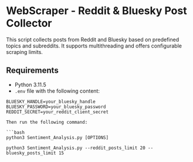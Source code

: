 #  WebScraper - Reddit & Bluesky Post Collector

This script collects posts from Reddit and Bluesky based on predefined topics and subreddits. It supports multithreading and offers configurable scraping limits.

##  Requirements

- Python 3.11.5
- `.env` file with the following content:

```env
BLUESKY_HANDLE=your_bluesky_handle
BLUESKY_PASSWORD=your_bluesky_password
REDDIT_SECRET=your_reddit_client_secret

Then run the following command:

```bash
python3 Sentiment_Analysis.py [OPTIONS]

python3 Sentiment_Analysis.py --reddit_posts_limit 20 --bluesky_posts_limit 15

```